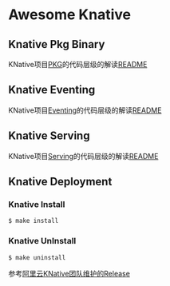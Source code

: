 # Awesome Knative

## Knative Pkg Binary

KNative项目[PKG](https://github.com/knative/pkg)的代码层级的解读[README](./pkg)

## Knative Eventing

KNative项目[Eventing](https://github.com/knative/eventing)的代码层级的解读[README](./eventing)

## Knative Serving

KNative项目[Serving](https://github.com/knative/serving)的代码层级的解读[README](./serving)

## Knative Deployment

### Knative Install
```
$ make install
```

### Knative UnInstall
```
$ make uninstall
```

参考[阿里云KNative团队维护的Release](https://github.com/knative-sample/knative-release)

